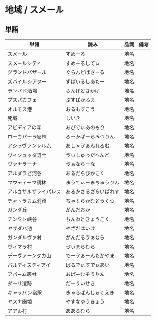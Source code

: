 # 地域 / スメール

## 単語

|単語|読み|品詞|備考|
|---|---|---|---|
|スメール|すめーる|地名||
|スメールシティ|すめーるしてぃ|地名||
|グランドバザール|ぐらんどばざーる|地名||
|ズバイルシアター|ずばいるしあたー|地名||
|ランバド酒場|らんばどさかば|地名||
|プスパカフェ|ぷすぱかふぇ|地名||
|オルモス港|おるもすこう|地名||
|死域|しいき|地名||
|アビディアの森|あびでぃあのもり|地名||
|ローカパーラ密林|ろーかぱーらみつりん|地名||
|アシャヴァンレルム|あしゃゔぁんれるむ|地名||
|ヴィシュッダ辺土|ゔぃしゅっだへんど|地名||
|ヴァナラーナ|ゔぁならーな|地名||
|アルダラビ河谷|あるだらびかこく|地名||
|マウティーマ稠林|まうてぃーまちゅうりん|地名||
|アルカサルザライパレス|あるかさるざらいぱれす|地名||
|チャトラカム洞窟|ちゃとらかむどうくつ|地名||
|ガンダ丘|がんだおか|地名||
|チンワト峡谷|ちんわときょうこく|地名||
|ヤザダハ池|やざだはいけ|地名||
|ガンダルヴァ村|がんだるゔぁむら|地名||
|ヴィマラ村|ゔぃまらむら|地名||
|デーヴァーンタカ山|でーゔぁーんたかやま|地名||
|パルディスディアイ|ぱるでぃすでぃあい|地名||
|アパーム叢林|あぱーむそうりん|地名||
|ダーリ遺跡|だーりいせき|地名||
|キャラバン宿駅|きゃらばんしゅくえき|地名||
|ヤスナ幽境|やすなゆうきょう|地名||
|アアル村|ああるむら|地名||